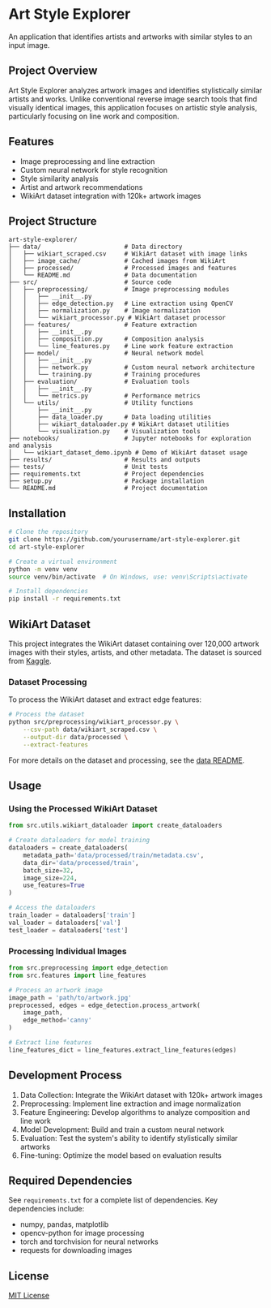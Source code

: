 # Art Style Explorer

An application that identifies artists and artworks with similar styles to an input image.

## Project Overview

Art Style Explorer analyzes artwork images and identifies stylistically similar artists and works. Unlike conventional reverse image search tools that find visually identical images, this application focuses on artistic style analysis, particularly focusing on line work and composition.

## Features

- Image preprocessing and line extraction
- Custom neural network for style recognition
- Style similarity analysis
- Artist and artwork recommendations
- WikiArt dataset integration with 120k+ artwork images

## Project Structure

```
art-style-explorer/
├── data/                       # Data directory
│   ├── wikiart_scraped.csv     # WikiArt dataset with image links
│   ├── image_cache/            # Cached images from WikiArt
│   ├── processed/              # Processed images and features
│   └── README.md               # Data documentation
├── src/                        # Source code
│   ├── preprocessing/          # Image preprocessing modules
│   │   ├── __init__.py
│   │   ├── edge_detection.py   # Line extraction using OpenCV
│   │   ├── normalization.py    # Image normalization
│   │   └── wikiart_processor.py # WikiArt dataset processor
│   ├── features/               # Feature extraction
│   │   ├── __init__.py
│   │   ├── composition.py      # Composition analysis
│   │   └── line_features.py    # Line work feature extraction
│   ├── model/                  # Neural network model
│   │   ├── __init__.py
│   │   ├── network.py          # Custom neural network architecture
│   │   └── training.py         # Training procedures
│   ├── evaluation/             # Evaluation tools
│   │   ├── __init__.py
│   │   └── metrics.py          # Performance metrics
│   └── utils/                  # Utility functions
│       ├── __init__.py
│       ├── data_loader.py      # Data loading utilities
│       ├── wikiart_dataloader.py # WikiArt dataset utilities
│       └── visualization.py    # Visualization tools
├── notebooks/                  # Jupyter notebooks for exploration and analysis
│   └── wikiart_dataset_demo.ipynb # Demo of WikiArt dataset usage
├── results/                    # Results and outputs
├── tests/                      # Unit tests
├── requirements.txt            # Project dependencies
├── setup.py                    # Package installation
└── README.md                   # Project documentation
```

## Installation

```bash
# Clone the repository
git clone https://github.com/yourusername/art-style-explorer.git
cd art-style-explorer

# Create a virtual environment
python -m venv venv
source venv/bin/activate  # On Windows, use: venv\Scripts\activate

# Install dependencies
pip install -r requirements.txt
```

## WikiArt Dataset

This project integrates the WikiArt dataset containing over 120,000 artwork images with their styles, artists, and other metadata. The dataset is sourced from [Kaggle](https://www.kaggle.com/datasets/antoinegruson/-wikiart-all-images-120k-link).

### Dataset Processing

To process the WikiArt dataset and extract edge features:

```bash
# Process the dataset
python src/preprocessing/wikiart_processor.py \
    --csv-path data/wikiart_scraped.csv \
    --output-dir data/processed \
    --extract-features
```

For more details on the dataset and processing, see the [data README](data/README.md).

## Usage

### Using the Processed WikiArt Dataset

```python
from src.utils.wikiart_dataloader import create_dataloaders

# Create dataloaders for model training
dataloaders = create_dataloaders(
    metadata_path='data/processed/train/metadata.csv',
    data_dir='data/processed/train',
    batch_size=32,
    image_size=224,
    use_features=True
)

# Access the dataloaders
train_loader = dataloaders['train']
val_loader = dataloaders['val']
test_loader = dataloaders['test']
```

### Processing Individual Images

```python
from src.preprocessing import edge_detection
from src.features import line_features

# Process an artwork image
image_path = 'path/to/artwork.jpg'
preprocessed, edges = edge_detection.process_artwork(
    image_path,
    edge_method='canny'
)

# Extract line features
line_features_dict = line_features.extract_line_features(edges)
```

## Development Process

1. Data Collection: Integrate the WikiArt dataset with 120k+ artwork images
2. Preprocessing: Implement line extraction and image normalization
3. Feature Engineering: Develop algorithms to analyze composition and line work
4. Model Development: Build and train a custom neural network
5. Evaluation: Test the system's ability to identify stylistically similar artworks
6. Fine-tuning: Optimize the model based on evaluation results

## Required Dependencies

See `requirements.txt` for a complete list of dependencies. Key dependencies include:
- numpy, pandas, matplotlib
- opencv-python for image processing
- torch and torchvision for neural networks
- requests for downloading images

## License

[MIT License](LICENSE) 